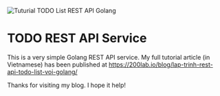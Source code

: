 ![Tuturial TODO List REST API Golang](https://200lab-blog.imgix.net/2022/05/backend_golang-03.jpg?auto=format,compress&w=1000)

# TODO REST API Service

This is a very simple Golang REST API service. My full tutorial article (in Vietnamese) has been published at https://200lab.io/blog/lap-trinh-rest-api-todo-list-voi-golang/

Thanks for visiting my blog. I hope it help!